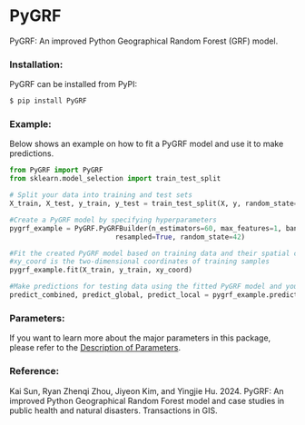# PyGRF



PyGRF: An improved Python Geographical Random Forest (GRF) model.

### Installation:

PyGRF can be installed from PyPI:

```bash
$ pip install PyGRF
```

### Example:

Below shows an example on how to fit a PyGRF model and use it to make predictions.

```python
from PyGRF import PyGRF
from sklearn.model_selection import train_test_split

# Split your data into training and test sets
X_train, X_test, y_train, y_test = train_test_split(X, y, random_state=42)

#Create a PyGRF model by specifying hyperparameters
pygrf_example = PyGRF.PyGRFBuilder(n_estimators=60, max_features=1, band_width=39, train_weighted=True, predict_weighted=True, bootstrap=False,
                          resampled=True, random_state=42)

#Fit the created PyGRF model based on training data and their spatial coordinates
#xy_coord is the two-dimensional coordinates of training samples						  
pygrf_example.fit(X_train, y_train, xy_coord)

#Make predictions for testing data using the fitted PyGRF model and you specified local model weight 
predict_combined, predict_global, predict_local = pygrf_example.predict(X_test, coords_test, local_weight=0.46)
```


### Parameters:
If you want to learn more about the major parameters in this package, please refer to the [Description of Parameters](https://github.com/geoai-lab/PyGRF/blob/master/Description_Parameters.pdf).


### Reference:
Kai Sun,  Ryan Zhenqi Zhou, Jiyeon Kim, and Yingjie Hu. 2024. PyGRF: An improved Python Geographical Random Forest model and case studies in public health and natural disasters. Transactions in GIS.

